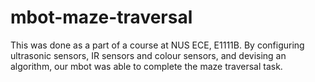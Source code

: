 # mbot-maze-traversal
This was done as a part of a course at NUS ECE, E1111B. 
By configuring ultrasonic sensors, IR sensors and colour sensors, and devising an algorithm,
our mbot was able to complete the maze traversal task.
